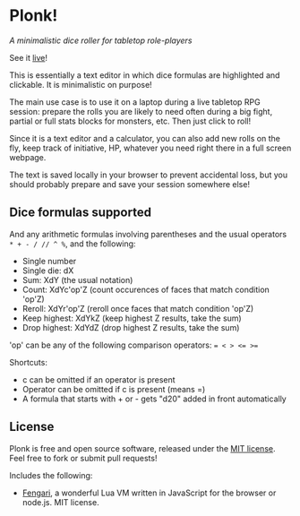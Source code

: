 # Plonk!

*A minimalistic dice roller for tabletop role-players*

See it [live](https://castux.github.io/plonk/)!

This is essentially a text editor in which dice formulas are highlighted and clickable. It is minimalistic on purpose!

The main use case is to use it on a laptop during a live tabletop RPG session: prepare the rolls you are likely to need often during a big fight, partial or full stats blocks for monsters, etc. Then just click to roll!

Since it is a text editor and a calculator, you can also add new rolls on the fly, keep track of initiative, HP, whatever you need right there in a full screen webpage.

The text is saved locally in your browser to prevent accidental loss, but you should probably prepare and save your session somewhere else!

## Dice formulas supported

And any arithmetic formulas involving parentheses and the usual operators `* + - / // ^ %`, and the following:

- Single number
- Single die: dX
- Sum: XdY (the usual notation)
- Count: XdYc'op'Z (count occurences of faces that match condition 'op'Z)
- Reroll: XdYr'op'Z (reroll once faces that match condition 'op'Z)
- Keep highest: XdYkZ (keep highest Z results, take the sum)
- Drop highest: XdYdZ (drop highest Z results, take the sum)

'op' can be any of the following comparison operators: `= < > <= >=`

Shortcuts:

- c can be omitted if an operator is present
- Operator can be omitted if c is present (means =)
- A formula that starts with + or - gets "d20" added in front automatically

## License

Plonk is free and open source software, released under the [MIT license](license.md). Feel free to fork or submit pull requests!

Includes the following:

- [Fengari](https://fengari.io/), a wonderful Lua VM written in JavaScript for the browser or node.js. MIT license.
